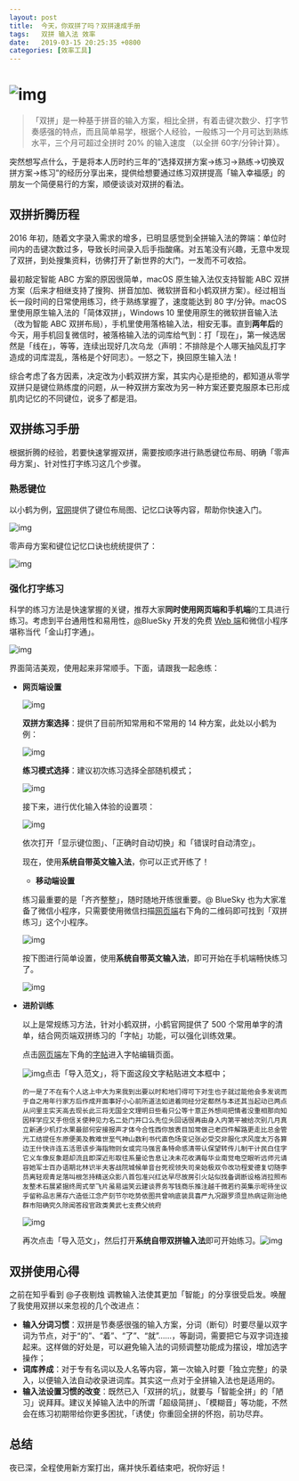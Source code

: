 ```yaml
---
layout: post
title:  今天，你双拼了吗？双拼速成手册
tags:   双拼 输入法 效率
date:   2019-03-15 20:25:35 +0800
categories: [效率工具] 
---
```


# ![img](https://ws2.sinaimg.cn/large/006tNc79ly1g270bvztroj30si0dc40z.jpg)

> 「双拼」是一种基于拼音的输入方案，相比全拼，有着击键次数少、打字节奏感强的特点，而且简单易学，根据个人经验，一般练习一个月可达到熟练水平，三个月可超过全拼时 20% 的输入速度 （以全拼 60字/分钟计算）。

突然想写点什么，于是将本人历时约三年的“选择双拼方案→练习→熟练→切换双拼方案→练习”的经历分享出来，提供给想要通过练习双拼提高「输入幸福感」的朋友一个简便易行的方案，顺便谈谈对双拼的看法。

## 双拼折腾历程

2016 年初，随着文字录入需求的增多，已明显感觉到全拼输入法的弊端：单位时间内的击键次数过多，导致长时间录入后手指酸痛。对五笔没有兴趣，无意中发现了双拼，到处搜集资料，彷佛打开了新世界的大门，一发而不可收拾。

最初敲定智能 ABC 方案的原因很简单，macOS 原生输入法仅支持智能 ABC 双拼方案（后来才相继支持了搜狗、拼音加加、微软拼音和小鹤双拼方案）。经过相当长一段时间的日常使用练习，终于熟练掌握了，速度能达到 80 字/分钟。macOS 里使用原生输入法的「简体双拼」，Windows 10 里使用原生的微软拼音输入法（改为智能 ABC 双拼布局），手机里使用落格输入法，相安无事。直到**两年后**的今天，用手机回复微信时，被落格输入法的词库给气到：打「现在」，第一候选居然是「线在」，等等，连续出现好几次乌龙（声明：不排除是个人哪天抽风乱打字造成的词库混乱，落格是个好同志）。一怒之下，换回原生输入法！

综合考虑了各方因素，决定改为小鹤双拼方案，其实内心是拒绝的，都知道从零学双拼只是键位熟练度的问题，从一种双拼方案改为另一种方案还要克服原本已形成肌肉记忆的不同键位，说多了都是泪。

## 双拼练习手册

根据折腾的经验，若要快速掌握双拼，需要按顺序进行熟悉键位布局、明确「零声母方案」、针对性打字练习这几个步骤。

### 熟悉键位

以小鹤为例，[官网](https://flypy.com/pin.html)提供了键位布局图、记忆口诀等内容，帮助你快速入门。

![img](https://ws4.sinaimg.cn/large/006tNc79ly1g270cdbg1cj30ee06ndgf.jpg)

零声母方案和键位记忆口诀也统统提供了：

![img](https://ws2.sinaimg.cn/large/006tNc79ly1g270bq9nbhj30to0li77s.jpg)

### 强化打字练习

科学的练习方法是快速掌握的关键，推荐大家**同时使用网页端和手机端**的工具进行练习。考虑到平台通用性和易用性，[@](https://github.com/BlueSky-07/Shuang)BlueSky 开发的免费 [Web 端](https://api.ihint.me/shuang/)和微信小程序堪称当代「金山打字通」。

![img](https://ws4.sinaimg.cn/large/006tNc79ly1g270bkc5sbj312o0mt7bh.jpg)

界面简洁美观，使用起来非常顺手。下面，请跟我一起~~念~~练：

- **网页端设置**

  ![img](https://ws4.sinaimg.cn/large/006tNc79ly1g270bpto8lj310y04u3zv.jpg)

  **双拼方案选择**：提供了目前所知常用和不常用的 14 种方案，此处以小鹤为例：

  ![img](https://ws4.sinaimg.cn/large/006tNc79ly1g270bnj8q1j30940ns77x.jpg)

  **练习模式选择**：建议初次练习选择全部随机模式；

  ![img](https://ws4.sinaimg.cn/large/006tNc79ly1g270bnxwkrj308k07waaz.jpg)

  接下来，进行优化输入体验的设置项：

  ![img](https://ws3.sinaimg.cn/large/006tNc79ly1g270bjqjrvj310y04uwfn.jpg)

  依次打开「显示键位图」、「正确时自动切换」和「错误时自动清空」。

  现在，使用**系统自带英文输入法**，你可以正式开练了！

  - **移动端设置**

  练习最重要的是「齐齐整整」，随时随地开练很重要。@ BlueSky 也为大家准备了微信小程序，只需要使用微信扫描[网页端](https://api.ihint.me/shuang/)右下角的二维码即可找到「双拼练习」这个小程序。

  ![img](https://ws3.sinaimg.cn/large/006tNc79ly1g270bm3ua4j30h909t3yy.jpg)

  按下图进行简单设置，使用**系统自带英文输入法**，即可开始在手机端畅快练习了。

  ![img](https://ws1.sinaimg.cn/large/006tNc79ly1g270bijz0ej30yj0twjwq.jpg)

- **进阶训练**

  以上是常规练习方法，针对小鹤双拼，小鹤官网提供了 500 个常用单字的清单，结合网页端双拼练习的「字帖」功能，可以强化训练效果。

  点击[网页端](https://api.ihint.me/shuang/)左下角的[字帖](https://api.ihint.me/zi)进入字帖编辑页面。

  ![img](https://ws4.sinaimg.cn/large/006tNc79ly1g270blcwvuj31ev0u0h1a.jpg)点击「导入范文」，将下面这段文字粘贴进文本框中；

  `的一是了不在有个人这上中大为来我到出要以时和地们得可下对生也子就过能他会多发说而于自之用年行家方后作成开面事好小心前所道法如进着同经分定都然与本还其当起动已两点从问里主实天高去现长此三将无国全文理明日些看只公等十意正外想间把情者没重相那向知因样学应又手但信关使种见力名二处门并口么先位头回话很再由身入内第平被给次别几月真立新通少机打水果最部何安接报声才体今合性西你放表目加常做己老四件解路更走比总金管光工结提任东原便美及教难世至气神山数利书代直色场变记张必受交非服化求风度太万各算边王什快许连五活思该步海指物则女或完马强言条特命感清带认保望转传儿制干计民白住字它义车像反象题却流且即深近形取往系量论告息让决未花收满每华业南觉电空眼听远师元请容她军士百办语期北林识半夫客战院城候单音台死视领失司亲始极双令改功程爱德复切随李员离轻观青足落叫根怎持精送众影八首包准兴红达早尽故房引火站似找备调断设格消拉照布友整术石展紧据终周式举飞片虽易运笑云建谈界务写钱商乐推注越千微若约英集示呢待坐议乎留称品志黑存六造低江念产刻节尔吃势依图共曾响底装具喜严九况跟罗须显热病证刚治绝群市阳确究久除闻答段官政类黄武七支费父统府`

  ![img](https://ws2.sinaimg.cn/large/006tNc79ly1g270bmqu5vj31ev0u01kx.jpg)

  再次点击「导入范文」，然后打开**系统自带双拼输入法**即可开始练习。![img](https://ws2.sinaimg.cn/large/006tNc79ly1g270bpcjt1j319j0ihwkt.jpg)

## 双拼使用心得

之前在知乎看到 @子夜剔烛 调教输入法使其更加「智能」的分享很受启发。唤醒了我使用双拼以来忽视的几个改进点：

- **输入分词习惯**：双拼是节奏感很强的输入方案，分词（断句）时要尽量以双字词为节点，对于“的”、“着”、“了”、“就”……，等副词，需要把它与双字词连接起来。这样做的好处是，可以避免输入法的词频调整功能成为摆设，增加选字操作；
- **词库养成**：对于专有名词以及人名等内容，第一次输入时要「独立完整」的录入，以便输入法自动收录进词库。其实这一点对于全拼输入法也是适用的。
- **输入法设置习惯的改变**：既然已入「双拼的坑」，就要与「智能全拼」的「陋习」说拜拜。建议关掉输入法中的所谓「超级简拼」、「模糊音」等功能，不然会在练习初期带给你更多困扰，「诱使」你重回全拼的怀抱，前功尽弃。

## 总结

夜已深，全程使用新方案打出，痛并快乐着结束吧，祝你好运！